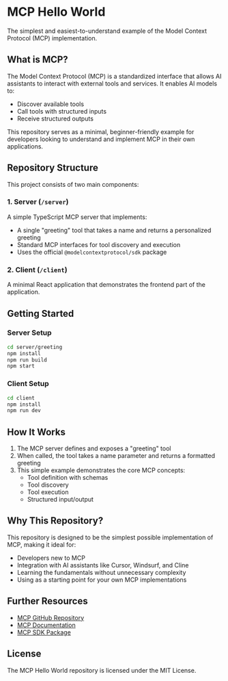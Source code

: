 # MCP Hello World

The simplest and easiest-to-understand example of the Model Context Protocol (MCP) implementation.

## What is MCP?

The Model Context Protocol (MCP) is a standardized interface that allows AI assistants to interact with external tools and services. It enables AI models to:

- Discover available tools
- Call tools with structured inputs
- Receive structured outputs

This repository serves as a minimal, beginner-friendly example for developers looking to understand and implement MCP in their own applications.

## Repository Structure

This project consists of two main components:

### 1. Server (`/server`)

A simple TypeScript MCP server that implements:
- A single "greeting" tool that takes a name and returns a personalized greeting
- Standard MCP interfaces for tool discovery and execution
- Uses the official `@modelcontextprotocol/sdk` package

### 2. Client (`/client`)

A minimal React application that demonstrates the frontend part of the application.

## Getting Started

### Server Setup

```bash
cd server/greeting
npm install
npm run build
npm start
```

### Client Setup

```bash
cd client
npm install
npm run dev
```

## How It Works

1. The MCP server defines and exposes a "greeting" tool
2. When called, the tool takes a name parameter and returns a formatted greeting
3. This simple example demonstrates the core MCP concepts:
   - Tool definition with schemas
   - Tool discovery
   - Tool execution
   - Structured input/output

## Why This Repository?

This repository is designed to be the simplest possible implementation of MCP, making it ideal for:

- Developers new to MCP
- Integration with AI assistants like Cursor, Windsurf, and Cline
- Learning the fundamentals without unnecessary complexity
- Using as a starting point for your own MCP implementations

## Further Resources

- [MCP GitHub Repository](https://github.com/modelcontextprotocol/protocol)
- [MCP Documentation](https://modelcontextprotocol.ai/)
- [MCP SDK Package](https://www.npmjs.com/package/@modelcontextprotocol/sdk)

## License

The MCP Hello World repository is licensed under the MIT License.
